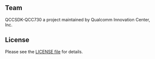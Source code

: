 ## Team
QCCSDK-QCC730 a project maintained by Qualcomm Innovation Center, Inc.

## License
Please see the [LICENSE file](License.txt) for details.